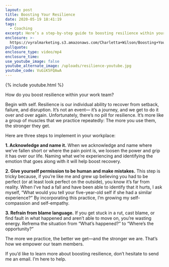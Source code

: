 ```yaml
---
layout: post
title: Boosting Your Resilience
date: 2020-05-19 18:41:19
tags:
  - Coaching
excerpt: Here’s a step-by-step guide to boosting resilience within your work team.
enclosure: >-
  https://vyralmarketing.s3.amazonaws.com/Charletta+Wilson/Boosting+Your+Resilience.mp4
pullquote:
enclosure_type: video/mp4
enclosure_time:
use_youtube_image: false
youtube_alternate_image: /uploads/resilience-youtube.jpg
youtube_code: VuGiK5FQAwA
---
```


{% include youtube.html %}

How do you boost resilience within your work team?

Begin with self. Resilience is our individual ability to recover from setback, failure, and disruption. It’s not an event— it’s a journey, and we get to do it over and over again. Unfortunately, there’s no pill for resilience. It’s more like a group of muscles that we practice repeatedly: The more you use them, the stronger they get.&nbsp;

Here are three steps to implement in your workplace:

**1\. Acknowledge and name it.** When we acknowledge and name where we’ve fallen short or where the pain point is, we loosen the power and grip it has over our life. Naming what we’re experiencing and identifying the emotion that goes along with it will help boost recovery.&nbsp;

**2\. Give yourself permission to be human and make mistakes.** This step is tricky because, if you’re like me and grew up believing you had to be perfect (or at least look perfect on the outside), you know it’s far from reality. When I’ve had a fall and have been able to identify that it hurts, I ask myself, “What would you tell your five-year-old self if she had a similar experience?” By incorporating this practice, I’m growing my self-compassion and self-empathy.&nbsp;

**3\. Refrain from blame language.** If you get stuck in a rut, cast blame, or find fault in what happened and aren’t able to move on, you’re wasting energy. Refrema the situation from “What’s happened?” to “Where’s the opportunity?”

The more we practice, the better we get—and the stronger we are. That’s how we empower our team members.&nbsp;

If you’d like to learn more about boosting resilience, don’t hesitate to send me an email. I’m here to help.